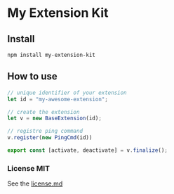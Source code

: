 # My Extension Kit

## Install

```cli
npm install my-extension-kit
```

## How to use

```ts
// unique identifier of your extension
let id = "my-awesome-extension";

// create the extension
let v = new BaseExtension(id);

// registre ping command 
v.register(new PingCmd(id))

export const [activate, deactivate] = v.finalize();
```

### License MIT

See the [license.md](https://github.com/tmslpm/my-extension-kit/blob/main/license.md)
